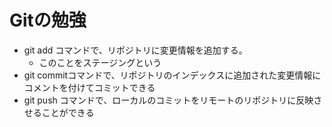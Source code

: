 # Gitの勉強
- git add コマンドで、リポジトリに変更情報を追加する。
	- このことをステージングという
- git commitコマンドで、リポジトリのインデックスに追加された変更情報にコメントを付けてコミットできる
- git push コマンドで、ローカルのコミットをリモートのリポジトリに反映させることができる
